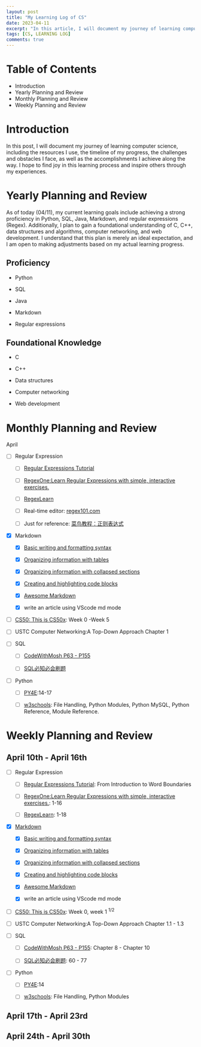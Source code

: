 ```yaml
---
layout: post
title: "My Learning Log of CS"
date: 2023-04-11
excerpt: "In this article, I will document my journey of learning computer science"
tags: [CS, LEARNING LOG]
comments: true
---
```



# Table of Contents  
* Introduction   
* Yearly Planning and Review
* Monthly Planning and Review  
* Weekly Planning and Review  

# Introduction  

In this post, I will document my journey of learning computer science, including the resources I use, the timeline of my progress, the challenges and obstacles I face, as well as the accomplishments I achieve along the way. I hope to find joy in this learning process and inspire others through my experiences.

# Yearly Planning and Review   

As of today (04/11), my current learning goals include achieving a strong proficiency in Python, SQL, Java, Markdown, and regular expressions (Regex). Additionally, I plan to gain a foundational understanding of C, C++, data structures and algorithms, computer networking, and web development. I understand that this plan is merely an ideal expectation, and I am open to making adjustments based on my actual learning progress.

## Proficiency   

* Python  
    
* SQL  
    
* Java  
    
* Markdown  
    
* Regular expressions    
    
## Foundational Knowledge   

* C  
    
* C++  
    
* Data structures  
    
* Computer networking 
    
* Web development    
 
# Monthly Planning and Review   

April   
   
- [ ] Regular Expression   
    
    - [ ] [Regular Expressions Tutorial](https://www.regular-expressions.info/tutorial.html) 
    
    - [ ] [RegexOne:Learn Regular Expressions with simple, interactive exercises.](https://regexone.com/)  
    
    - [ ] [RegexLearn](https://regexlearn.com/)  
    
    - [ ] Real-time editor: [regex101.com](https://regex101.com/)
    
    - [ ] Just for reference: [菜鸟教程：正则表达式](https://www.runoob.com/regexp/regexp-tutorial.html)   
    
- [x] Markdown  
    
  - [x] [Basic writing and formatting syntax](https://docs.github.com/en/get-started/writing-on-github/getting-started-with-writing-and-formatting-on-github/basic-writing-and-formatting-syntax) 
    
  - [x] [Organizing information with tables](https://docs.github.com/en/get-started/writing-on-github/working-with-advanced-formatting/organizing-information-with-tables)
    
  - [x] [Organizing information with collapsed sections](https://docs.github.com/en/get-started/writing-on-github/working-with-advanced-formatting/organizing-information-with-collapsed-sections)
    
  - [x] [Creating and highlighting code blocks](https://docs.github.com/en/get-started/writing-on-github/working-with-advanced-formatting/creating-and-highlighting-code-blocks)
    
  - [x] [Awesome Markdown](https://github.com/mundimark/awesome-markdown)
    
  - [x] write an article using VScode md mode
    
- [ ] [CS50: This is CS50x](https://cs50.harvard.edu/x/2023/): Week 0 -Week 5
    
- [ ] USTC Computer Networking:A Top-Down Approach Chapter 1
    
- [ ] SQL
    
  - [ ] [CodeWithMosh P63 - P155](https://www.bilibili.com/video/BV1UE41147KC?p=63) 
    
  - [ ] [SQL必知必会刷题](https://www.nowcoder.com/exam/oj?page=1&tab=SQL%E7%AF%87&topicId=298)  
    
- [ ] Python
    
  - [ ] [PY4E](https://www.py4e.com/html3/12-network):14-17
    
  - [ ] [w3schools](https://www.w3schools.com/python/default.asp): File Handling, Python Modules, Python MySQL, Python Reference, Module Reference.   
    
# Weekly Planning and Review  

## April 10th - April 16th  

- [ ] Regular Expression   
    
    - [ ] [Regular Expressions Tutorial](https://www.regular-expressions.info/tutorial.html): From Introduction to Word Boundaries 
    
    - [ ] [RegexOne:Learn Regular Expressions with simple, interactive exercises.](https://regexone.com/): 1-16  
    
    - [ ] [RegexLearn](https://regexlearn.com/): 1-18 
    
- [x] [Markdown](https://mu-1104.github.io/Markdown-learn/)    
    
  - [x] [Basic writing and formatting syntax](https://docs.github.com/en/get-started/writing-on-github/getting-started-with-writing-and-formatting-on-github/basic-writing-and-formatting-syntax) 
    
  - [x] [Organizing information with tables](https://docs.github.com/en/get-started/writing-on-github/working-with-advanced-formatting/organizing-information-with-tables)
    
  - [x] [Organizing information with collapsed sections](https://docs.github.com/en/get-started/writing-on-github/working-with-advanced-formatting/organizing-information-with-collapsed-sections)
    
  - [x] [Creating and highlighting code blocks](https://docs.github.com/en/get-started/writing-on-github/working-with-advanced-formatting/creating-and-highlighting-code-blocks)
    
  - [x] [Awesome Markdown](https://github.com/mundimark/awesome-markdown)
    
  - [x] write an article using VScode md mode
    
- [ ] [CS50: This is CS50x](https://cs50.harvard.edu/x/2023/): Week 0, week 1 <sup>1/2</sup>   
    
- [ ] USTC Computer Networking:A Top-Down Approach Chapter 1.1 - 1.3 
    
- [ ] SQL
    
  - [ ] [CodeWithMosh P63 - P155](https://www.bilibili.com/video/BV1UE41147KC?p=63): Chapter 8 - Chapter 10  
    
  - [ ] [SQL必知必会刷题](https://www.nowcoder.com/exam/oj?page=1&tab=SQL%E7%AF%87&topicId=298): 60 - 77
    
- [ ] Python
    
  - [ ] [PY4E](https://www.py4e.com/html3/12-network):14
    
  - [ ] [w3schools](https://www.w3schools.com/python/default.asp): File Handling, Python Modules

## April 17th - April 23rd   

## April 24th - April 30th   


